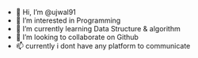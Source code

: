 - 👋 Hi, I’m @ujwal91
- 👀 I’m interested in Programming
- 🌱 I’m currently learning Data Structure & algorithm
- 💞️ I’m looking to collaborate on Github
- 📫 currently i dont have any platform to communicate

<!---
ujwal91/ujwal91 is a ✨ special ✨ repository because its `README.md` (this file) appears on your GitHub profile.
You can click the Preview link to take a look at your changes.
--->
